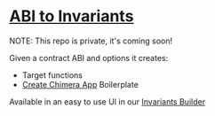# <a href="https://github.com/Recon-Fuzz/abi-to-invariants" target="_blank" rel="noopener noreferrer">ABI to Invariants</a>

NOTE: This repo is private, it's coming soon!

Given a contract ABI and options it creates:
- Target functions
- [Create Chimera App](../oss/create_chimera_app.md) Boilerplate

Available in an easy to use UI in our [Invariants Builder](../tools/builder.md)
